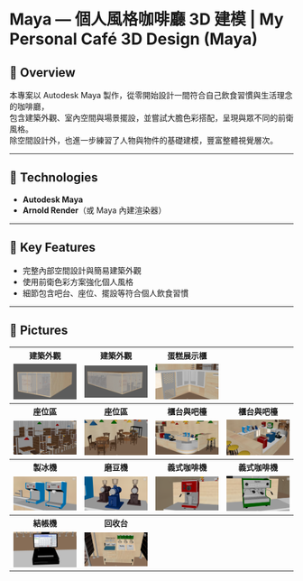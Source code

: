 # Maya — 個人風格咖啡廳 3D 建模 | My Personal Café 3D Design (Maya)


## 📌 Overview
本專案以 Autodesk Maya 製作，從零開始設計一間符合自己飲食習慣與生活理念的咖啡廳，  
包含建築外觀、室內空間與場景擺設，並嘗試大膽色彩搭配，呈現與眾不同的前衛風格。  
除空間設計外，也進一步練習了人物與物件的基礎建模，豐富整體視覺層次。

---

## 🧰 Technologies
- **Autodesk Maya**
- **Arnold Render**（或 Maya 內建渲染器）

---

## 🎯 Key Features
- 完整內部空間設計與簡易建築外觀
- 使用前衛色彩方案強化個人風格
- 細節包含吧台、座位、擺設等符合個人飲食習慣

---

## 📸 Pictures

<table>
  <!-- 區塊 1: 建築外觀 -->
  <tr>
    <th>建築外觀</th>
    <th>建築外觀</th>
    <th>蛋糕展示櫃</th>
    <th></th>
  </tr>
  <tr>
    <td><img src="images/exterior1.png" width="200"></td>
    <td><img src="images/exterior2.png" width="200"></td>
    <td><img src="images/interior5.png" width="200"></td>
    <td></td>
  </tr>

  <!-- 區塊 2: 座位區 -->  <!-- 區塊 3: 櫃台與吧檯 -->
  <tr>
    <th>座位區</th>
    <th>座位區</th>
    <th>櫃台與吧檯</th>
    <th>櫃台與吧檯</th>
  </tr>
  <tr>
    <td><img src="images/interior1.png" width="200"></td>
    <td><img src="images/interior2.png" width="200"></td>
    <td><img src="images/interior3.png" width="200"></td>
    <td><img src="images/interior4.png" width="200"></td>
  </tr>

  <!-- 區塊 4: 製冰機 & 磨豆機 -->  <!-- 區塊 5: 義式咖啡機 -->
  <tr>
    <th>製冰機</th>
    <th>磨豆機</th>
    <th>義式咖啡機</th>
    <th>義式咖啡機</th>
  </tr>
  <tr>
    <td><img src="images/detail1.png" width="200"></td>
    <td><img src="images/detail2.png" width="200"></td>
    <td><img src="images/detail3.png" width="200"></td>
    <td><img src="images/detail4.png" width="200"></td>
  </tr>

  <!-- 區塊 6: 結帳機 & 回收台 -->
  <tr>
    <th>結帳機</th>
    <th>回收台</th>
    <th></th>
    <th></th>
  </tr>
  <tr>
    <td><img src="images/detail5.png" width="200"></td>
    <td><img src="images/detail6.png" width="200"></td>
    <td></td>
    <td></td>
  </tr>
</table>
